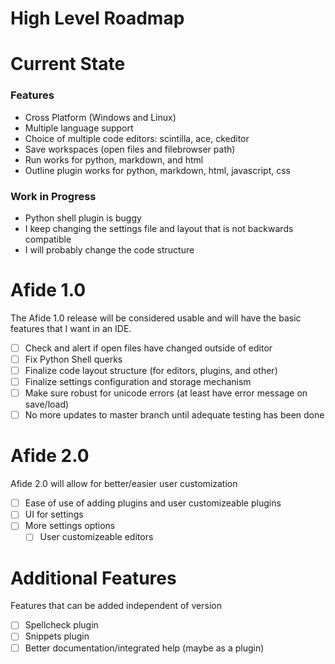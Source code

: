 # High Level Roadmap

# Current State

### Features
- Cross Platform (Windows and Linux)
- Multiple language support
- Choice of multiple code editors: scintilla, ace, ckeditor
- Save workspaces (open files and filebrowser path)
- Run works for python, markdown, and html
- Outline plugin works for python, markdown, html, javascript, css

### Work in Progress
- Python shell plugin is buggy
- I keep changing the settings file and layout that is not backwards compatible
- I will probably change the code structure

# Afide 1.0
The Afide 1.0 release will be considered usable and will have the basic features that I want in an IDE.

- [ ] Check and alert if open files have changed outside of editor
- [ ] Fix Python Shell querks
- [ ] Finalize code layout structure (for editors, plugins, and other)
- [ ] Finalize settings configuration and storage mechanism
- [ ] Make sure robust for unicode errors (at least have error message on save/load)
- [ ] No more updates to master branch until adequate testing has been done

# Afide 2.0
Afide 2.0 will allow for better/easier user customization

- [ ] Ease of use of adding plugins and user customizeable plugins
- [ ] UI for settings
- [ ] More settings options
    - [ ] User customizeable editors

# Additional Features
Features that can be added independent of version

- [ ] Spellcheck plugin
- [ ] Snippets plugin
- [ ] Better documentation/integrated help (maybe as a plugin)
